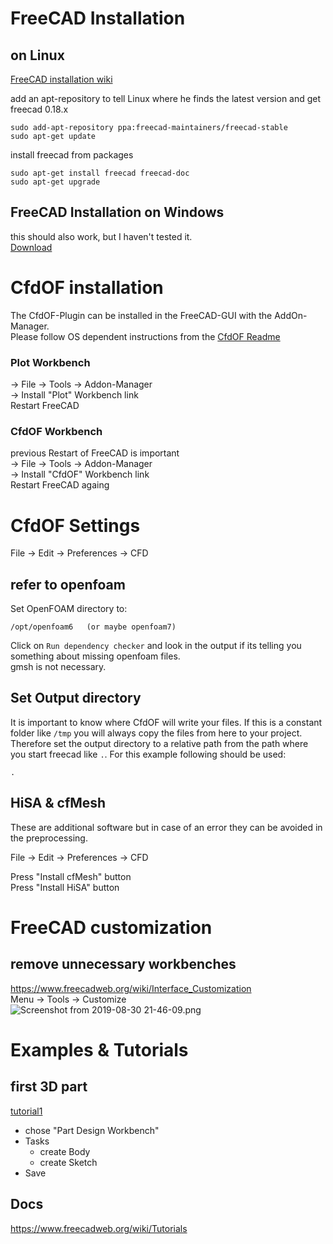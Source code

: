 

FreeCAD Installation
==============================================================================

on Linux
---------------------------------------------------------------------
[FreeCAD installation wiki](https://www.freecadweb.org/wiki/Install_on_Unix)

add an apt-repository to tell Linux where he finds the latest version and get freecad 0.18.x

    sudo add-apt-repository ppa:freecad-maintainers/freecad-stable
    sudo apt-get update

install freecad from packages 

    sudo apt-get install freecad freecad-doc
    sudo apt-get upgrade



FreeCAD Installation on Windows
---------------------------------------------------------------------
this should also work, but I haven't tested it.  
[Download](https://freecadweb.org/downloads.php)  



CfdOF installation
==============================================================================
The CfdOF-Plugin can be installed in the FreeCAD-GUI with the AddOn-Manager.  
Please follow OS dependent instructions from the [CfdOF Readme](https://github.com/jaheyns/CfdOF)  

### Plot Workbench
-> File -> Tools -> Addon-Manager  
-> Install "Plot" Workbench link  
Restart FreeCAD  

### CfdOF Workbench
previous Restart of FreeCAD is important  
-> File -> Tools -> Addon-Manager  
-> Install "CfdOF" Workbench link  
Restart FreeCAD againg  



CfdOF Settings
==============================================================================
File -> Edit -> Preferences -> CFD

## refer to openfoam
Set OpenFOAM directory to: 

    /opt/openfoam6   (or maybe openfoam7)

Click on `Run dependency checker` and look in the output if its telling you something about missing openfoam files.  
gmsh is not necessary. 


## Set Output directory 
It is important to know where CfdOF will write your files. If this is a constant folder like `/tmp` you will always copy the files from here to your project. Therefore set the output directory to a relative path from the path where you start freecad like `.`. For this example following should be used:  

    .

## HiSA & cfMesh
These are additional software but in case of an error they can be avoided in the preprocessing.  

File -> Edit -> Preferences -> CFD  

Press "Install cfMesh" button  
Press "Install HiSA" button  



FreeCAD customization
==============================================================================

remove unnecessary workbenches
------------------------------------------------------------------------------
https://www.freecadweb.org/wiki/Interface_Customization  
Menu -> Tools -> Customize  
![Screenshot from 2019-08-30 21-46-09.png](:/f7a07e203ff04c5299b947629913b7ac)  



Examples & Tutorials
==============================================================================

first 3D part
---------------------------------------------------------------------

[tutorial1](https://www.freecadweb.org/wiki/Creating_a_simple_part_with_PartDesign)  

* chose "Part Design Workbench"
* Tasks
    * create Body
    * create Sketch
* Save


Docs
---------------------------------------------------------------------

https://www.freecadweb.org/wiki/Tutorials
